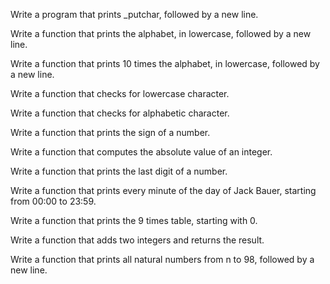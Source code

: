 Write a program that prints _putchar, followed by a new line.

Write a function that prints the alphabet, in lowercase, followed by a new line.

Write a function that prints 10 times the alphabet, in lowercase, followed by a new line.

Write a function that checks for lowercase character.

Write a function that checks for alphabetic character.



Write a function that prints the sign of a number.



Write a function that computes the absolute value of an integer.

Write a function that prints the last digit of a number.



Write a function that prints every minute of the day of Jack Bauer, starting from 00:00 to 23:59.

Write a function that prints the 9 times table, starting with 0.



Write a function that adds two integers and returns the result.



Write a function that prints all natural numbers from n to 98, followed by a new line.



